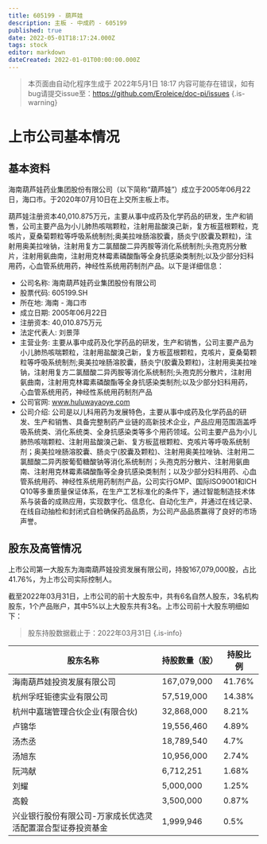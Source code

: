 ```yaml
---
title: 605199 - 葫芦娃
description: 主板 - 中成药 - 605199
published: true
date: 2022-05-01T18:17:24.000Z
tags: stock
editor: markdown
dateCreated: 2022-01-01T00:00:00.000Z
---
```


> 本页面由自动化程序生成于 2022年5月1日 18:17
> 内容可能存在错误，如有bug请提交issue至：https://github.com/Eroleice/doc-pi/issues
{.is-warning}

# 上市公司基本情况

## 基本资料

海南葫芦娃药业集团股份有限公司（以下简称“葫芦娃”）成立于2005年06月22日，海口市。于2020年07月10日在上交所主板上市。

葫芦娃注册资本40,010.875万元，主要从事中成药及化学药品的研发，生产和销售，公司主要产品为小儿肺热咳喘颗粒，注射用盐酸溴己新，复方板蓝根颗粒，克咳片，夏桑菊颗粒等呼吸系统制剂;奥美拉唑肠溶胶囊，肠炎宁(胶囊及颗粒)，注射用奥美拉唑钠，注射用复方二氯醋酸二异丙胺等消化系统制剂;头孢克肟分散片，注射用氨曲南，注射用克林霉素磷酸酯等全身抗感染类制剂;以及少部分妇科用药，心血管系统用药，神经性系统用药制剂产品。以下是详细信息：

- 公司名称: 海南葫芦娃药业集团股份有限公司
- 股票代码: 605199.SH
- 所在地: 海南 - 海口市
- 成立日期: 2005年06月22日
- 注册资本: 40,010.875万元
- 法定代表人: 刘景萍
- 主营业务: 主要从事中成药及化学药品的研发，生产和销售，公司主要产品为小儿肺热咳喘颗粒，注射用盐酸溴己新，复方板蓝根颗粒，克咳片，夏桑菊颗粒等呼吸系统制剂;奥美拉唑肠溶胶囊，肠炎宁(胶囊及颗粒)，注射用奥美拉唑钠，注射用复方二氯醋酸二异丙胺等消化系统制剂;头孢克肟分散片，注射用氨曲南，注射用克林霉素磷酸酯等全身抗感染类制剂;以及少部分妇科用药，心血管系统用药，神经性系统用药制剂产品
- 公司官网: www.huluwayaoye.com
- 公司介绍: 公司是以儿科用药为发展特色，主要从事中成药及化学药品的研发、生产和销售、具备完整制药产业链的高新技术企业，产品应用范围涵盖呼吸系统类、消化系统类、全身抗感染类等多个用药领域。公司主要产品为小儿肺热咳喘颗粒、注射用盐酸溴己新、复方板蓝根颗粒、克咳片等呼吸系统制剂；奥美拉唑肠溶胶囊、肠炎宁(胶囊及颗粒)、注射用奥美拉唑钠、注射用二氯醋酸二异丙胺葡萄糖酸钠等消化系统制剂；头孢克肟分散片、注射用氨曲南、注射用克林霉素磷酸酯等全身抗感染类制剂；以及少部分妇科用药、心血管系统用药、神经性系统用药制剂产品，公司实行GMP、国际ISO9001和ICH Q10等多重质量保证体系，在生产工艺标准化的条件下，通过智能制造技术体系与装备的成熟应用，实现数字化、信息化、自动化生产，并通过在线记录、在线自动抽检和封闭式自检确保药品品质，为公司产品品质赢得了良好的市场声誉。


## 股东及高管情况

上市公司第一大股东为海南葫芦娃投资发展有限公司，持股167,079,000股，占比41.76%，为上市公司实际控制人。

截至2022年03月31日，上市公司的前十大股东中，共有6名自然人股东，3名机构股东，1个产品账户，其中5%以上大股东共有3名。上市公司前十大股东明细如下：

> 股东持股数据截止于：2022年03月31日
{.is-info}

| 股东名称 | 持股数量（股） | 持股比例 |
| --- | --- | --- |
| 海南葫芦娃投资发展有限公司 | 167,079,000 | 41.76% |
| 杭州孚旺钜德实业有限公司 | 57,519,000 | 14.38% |
| 杭州中嘉瑞管理合伙企业(有限合伙) | 32,868,000 | 8.21% |
| 卢锦华 | 19,556,460 | 4.89% |
| 汤杰丞 | 18,789,540 | 4.7% |
| 汤旭东 | 10,956,000 | 2.74% |
| 阮鸿献 | 6,712,251 | 1.68% |
| 刘耀 | 5,000,000 | 1.25% |
| 高毅 | 3,500,000 | 0.87% |
| 兴业银行股份有限公司-万家成长优选灵活配置混合型证券投资基金 | 1,999,946 | 0.5% |




